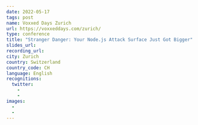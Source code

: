 ```yaml
---
date: 2022-05-17
tags: post
name: Voxxed Days Zurich
url: https://voxxeddays.com/zurich/
type: conference
title: "Stranger Danger: Your Node.js Attack Surface Just Got Bigger"
slides_url:
recording_url:
city: Zurich
country: Switzerland
country_code: CH
language: English
recognitions:
  twitter:
    - 
    - 
images:
  - 
  - 
---
```

